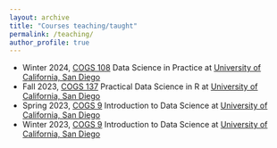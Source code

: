 ```yaml
---
layout: archive
title: "Courses teaching/taught"
permalink: /teaching/
author_profile: true
---
```


* Winter 2024, [COGS 108](https://datascienceinpractice.github.io/docs/index.html) Data Science in Practice at [University of California, San Diego](https://ucsd.edu/)
* Fall 2023, [COGS 137](https://cogs137.github.io/website/) Practical Data Science in R at [University of California, San Diego](https://ucsd.edu/)
* Spring 2023, [COGS 9](https://cogs9.github.io/ucsd-cogs9/) Introduction to Data Science at [University of California, San Diego](https://ucsd.edu/)
* Winter 2023, [COGS 9](https://kshannon.github.io/ucsd-cogs9/) Introduction to Data Science at [University of California, San Diego](https://ucsd.edu/)
